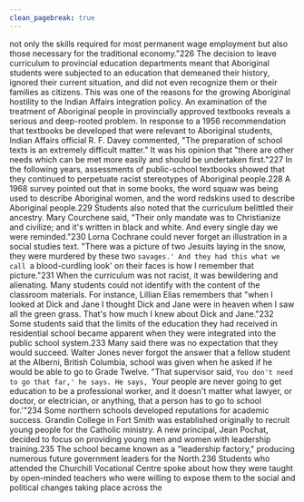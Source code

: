 ```yaml
---
clean_pagebreak: true
---
```


not only the skills required for most permanent wage employment but also those necessary for the traditional economy."226
The decision to leave curriculum to provincial education departments meant that Aboriginal students were subjected to an education that demeaned their history, ignored their current situation, and did not even recognize them or their families as citizens. This was one of the reasons for the growing Aboriginal hostility to the Indian Affairs integration policy. An examination of the treatment of Aboriginal people in provincially approved textbooks reveals a serious and deep-rooted problem. In response to a 1956 recommendation that textbooks be developed that were relevant to Aboriginal students, Indian Affairs official R. F. Davey commented, "The preparation of school texts is an extremely difficult matter." It was his opinion that "there are other needs which can be met more easily and should be undertaken first."227 In the following years, assessments of public-school textbooks showed that they continued to perpetuate racist stereotypes of Aboriginal people.228 A 1968 survey pointed out that in some books, the word squaw was being used to describe Aboriginal women, and the word redskins used to describe Aboriginal people.229
Students also noted that the curriculum belittled their ancestry. Mary Courchene said, "Their only mandate was to Christianize and civilize; and it's written in black and white. And every single day we were reminded."230 Lorna Cochrane could never forget an illustration in a social studies text. "There was a picture of two Jesuits laying in the snow, they were murdered by these two `savages.' And they had this what we call `a blood-curdling look' on their faces is how I remember that picture."231 When the curriculum was not racist, it was bewildering and alienating. Many students could not identify with the content of the classroom materials. For instance, Lillian Elias remembers that "when I looked at Dick and Jane I thought Dick and Jane were in heaven when I saw all the green grass. That's how much I knew about Dick and Jane."232
Some students said that the limits of the education they had received in residential school became apparent when they were integrated into the public school system.233 Many said there was no expectation that they would succeed. Walter Jones never forgot the answer that a fellow student at the Alberni, British Columbia, school was given when he asked if he would be able to go to Grade Twelve. "That supervisor said, `You don't need to go that far,' he says. He says, `Your people are never going to get education to be a professional worker, and it doesn't matter what lawyer, or doctor, or electrician, or anything, that a person has to go to school for.'"234
Some northern schools developed reputations for academic success. Grandin College in Fort Smith was established originally to recruit young people for the Catholic ministry. A new principal, Jean Pochat, decided to focus on providing young men and women with leadership training.235 The school became known as a "leadership factory," producing numerous future government leaders for the North.236 Students who attended the Churchill Vocational Centre spoke about how they were taught by open-minded teachers who were willing to expose them to the social and political changes taking place across the

